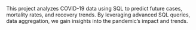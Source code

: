 This project analyzes COVID-19 data using SQL to predict future cases, mortality rates, and recovery trends. By leveraging advanced SQL queries, data aggregation, we gain insights into the pandemic’s impact and trends.
